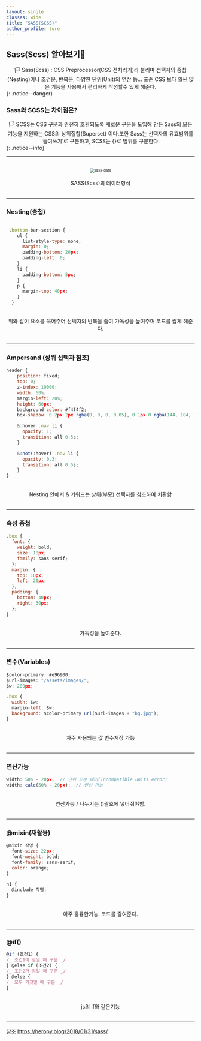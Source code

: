 ```yaml
---
layout: single
classes: wide
title: "SASS(SCSS)"
author_profile: ture
---
```


## Sass(Scss) 알아보기🍇

<center>🏳️ Sass(Scss) : CSS Preprocessor(CSS 전처리기)라 불리며 선택자의 중첩(Nesting)이나 조건문, 반복문, 다양한 단위(Unit)의 연산 등… 표준 CSS 보다 훨씬 많은 기능을 사용해서 편리하게 작성할수 있게 해준다. </center>
{: .notice--danger}

### Sass와 SCSS는 차이점은?

<center>🏳️ SCSS는 CSS 구문과 완전히 호환되도록 새로운 구문을 도입해 만든 Sass의 모든 기능을 지원하는 CSS의 상위집합(Superset) 이다.또한 Sass는 선택자의 유효범위를 ‘들여쓰기’로 구분하고, SCSS는 {}로 범위를 구분한다. </center>
{: .notice--info}
<hr>
<br>
<center><img src="../images/2021-10-27-first/sass-data.png" alt="sass-data" style="zoom:70%;" /></center>
<br>
<center>SASS(Scss)의 데이터형식 </center>
<br>
<hr>

### Nesting(중첩)

```javascript

 .bottom-bar-section {
    ul {
      list-style-type: none;
      margin: 0;
      padding-bottom: 20px;
      padding-left: 0;
    }
    li {
      padding-bottom: 5px;
    }
    p {
      margin-top: 40px;
    }
  }
```

<br>
<center>위와 같이 요소를 묶어주어 선택자의 반복을 줄여 가독성을 높여주며 코드를 짧게 해준다. </center>
<br>
<hr>

### Ampersand (상위 선택자 참조)

```javascript
header {
    position: fixed;
    top: 0;
    z-index: 10000;
    width: 60%;
    margin-left: 20%;
    height: 60px;
    background-color: #f4f4f2;
    box-shadow: 0 2px 2px rgba(0, 0, 0, 0.05), 0 1px 0 rgba(144, 104, 104, 0.05);

    &:hover .nav li {
      opacity: 1;
      transition: all 0.5s;
    }

    &:not(:hover) .nav li {
      opacity: 0.3;
      transition: all 0.5s;
    }
}
```

<br>
<center>Nesting 안에서 & 키워드는 상위(부모) 선택자를 참조하여 치환함</center>
<br>
<hr>

### 속성 중첩

```javascript
.box {
  font: {
    weight: bold;
    size: 10px;
    family: sans-serif;
  };
  margin: {
    top: 10px;
    left: 20px;
  };
  padding: {
    bottom: 40px;
    right: 30px;
  };
}
```

<br>
<center>가독성을 높여준다.</center>
<br>
<hr>

### 변수(Variables)

```javascript
$color-primary: #e96900;
$url-images: "/assets/images/";
$w: 200px;

.box {
  width: $w;
  margin-left: $w;
  background: $color-primary url($url-images + "bg.jpg");
}
```

<br>
<center>자주 사용되는 값 변수저장 가능</center>
<br>
<hr>

### 연산가능

```javascript
width: 50% - 20px;  // 단위 모순 에러(Incompatible units error)
width: calc(50% - 20px);  // 연산 가능
```

<br>
<center>연산가능 / 나누기는 ()괄호에 넣어줘야함.</center>
<br>
<hr>

### @mixin(재활용)

```javascript
@mixin 작명 {
  font-size: 22px;
  font-weight: bold;
  font-family: sans-serif;
  color: orange;
}

h1 {
  @include 작명;
}
```

<br>
<center>아주 훌륭한기능. 코드를 줄여준다.</center>
<br>
<hr>

### @if()

```javascript
@if (조건1) {
/_ 조건1이 참일 때 구문 _/
} @else if (조건2) {
/_ 조건2가 참일 때 구문 _/
} @else {
/_ 모두 거짓일 때 구문 _/
}
```

<br>
<center>js의 if와 같은기능</center>
<br>
<hr>

참조 <a href='https://heropy.blog/2018/01/31/sass/'  >https://heropy.blog/2018/01/31/sass/</a>
